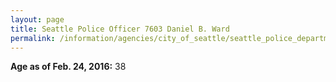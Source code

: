 ```yaml
---
layout: page
title: Seattle Police Officer 7603 Daniel B. Ward
permalink: /information/agencies/city_of_seattle/seattle_police_department/copbook/7603/
---
```


**Age as of Feb. 24, 2016:** 38
